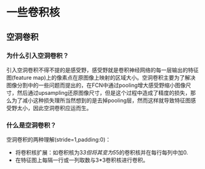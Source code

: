 # 一些卷积核

## 空洞卷积

### 为什么引入空洞卷积？
引入空洞卷积不得不提的是感受野，感受野就是卷积神经网络的每一层输出的特征图(feature map)上的像素点在原图像上映射的区域大小。空洞卷积主要为了解决图像分割中的一些问题而提出的，在FCN中通过pooling增大感受野缩小图像尺寸，然后通过upsampling还原图像尺寸，但是这个过程中造成了精度的损失，那么为了减小这种损失理所当然想到的是去掉pooling层，然而这样就导致特征图感受野太小，因此空洞卷积应运而生。

### 什么是空洞卷积？
空洞卷积的两种理解(stride=1,padding:0)：
* 将卷积核扩展：如卷积核为3*3但将其变为5*5的卷积核并在每行每列中加0.
* 在特征图上每隔一行或一列取数与3*3卷积核进行卷积。

